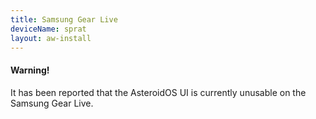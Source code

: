 ```yaml
---
title: Samsung Gear Live
deviceName: sprat
layout: aw-install
---
```

<div class="callout callout-warning">
    <h4>Warning!</h4>
    <p>It has been reported that the AsteroidOS UI is currently unusable on the Samsung Gear Live.</p>
</div>
